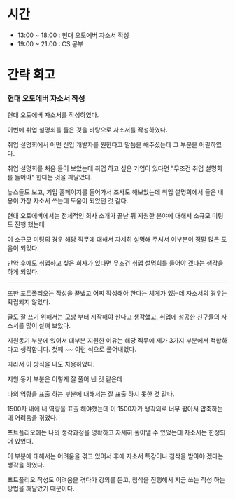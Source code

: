 # 시간
- 13:00 ~ 18:00 : 현대 오토에버 자소서 작성
- 19:00 ~ 21:00 : CS 공부

# 간략 회고

### 현대 오토에버 자소서 작성

현대 오토에버 자소서를 작성하였다.

이번에 취업 설명회를 들은 것을 바탕으로 자소서를 작성하였다.

취업 설명회에서 어떤 신입 개발자를 원한다고 말씀을 해주셨는데 그 부분을 어필하였다.

취업 설명회를 처음 들어 보았는데 취업 하고 싶은 기업이 있다면 "무조건 취업 설명회를 들어야" 한다는 것을 깨달았다.

뉴스들도 보고, 기업 홈페이지를 들어가서 조사도 해보았는데 취업 설명회에서 들은 내용이 가장 자소서 쓰는데 도움이 되었던 것 같다.

현대 오토에버에서는 전체적인 회사 소개가 끝난 뒤 지원한 분야에 대해서 소규모 미팅도 진행 했는데

이 소규모 미팅의 경우 해당 직무에 대해서 자세히 설명해 주셔서 이부분이 정말 많은 도움이 되었다.

만약 후에도 취업하고 싶은 회사가 있다면 무조건 취업 설명회를 들어야 겠다는 생각을 하게 되었다.

---

또한 포트폴리오는 작성을 끝냈고 어찌 작성해야 한다는 체계가 있는데 자소서의 경우는 확립되지 않았다.

글도 잘 쓰기 위해서는 모방 부터 시작해야 한다고 생각했고, 취업에 성공한 친구들의 자소서를 많이 살펴 보았다.

지원동기 부분에 있어서 대부분 지원한 이유는 해당 직무에 제가 3가지 부분에서 적합하다고 생각합니다. 첫째 ~~ 이런 식으로 풀어내었다.

따라서 이 방식을 나도 차용하였다.

지원 동기 부분은 이렇게 잘 풀어 낸 것 같은데

나의 역량을 표출 하는 부분에 대해서는 잘 표출 하지 못한 것 같다.

1500자 내에 내 역량을 표출 해야했는데 이 1500자가 생각외로 너무 짧아서 압축하는데 어려움을 겪었다.

포트폴리오에는 나의 생각과정을 명확하고 자세히 풀어낼 수 있었는데 자소서는 한정되어 있었다.

이 부분에 대해서는 어려움을 겪고 있어서 후에 자소서 특강이나 첨삭을 받아야 겠다는 생각을 하였다.

포트폴리오 작성도 어려움을 겪다가 강의를 듣고, 첨삭을 진행해서 지금 쓰는 작성 하는 방법을 깨달았기 때문이다.

